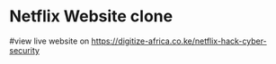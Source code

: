 # Netflix Website clone
#view live website on https://digitize-africa.co.ke/netflix-hack-cyber-security 
